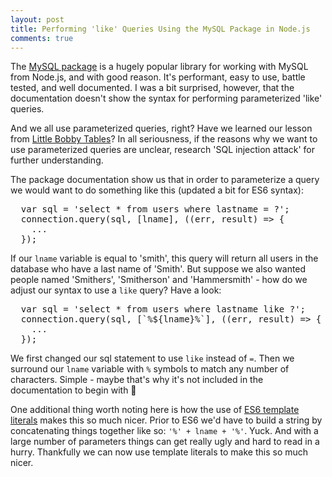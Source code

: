```yaml
---
layout: post
title: Performing 'like' Queries Using the MySQL Package in Node.js
comments: true
---
```


The [MySQL package](https://www.npmjs.com/package/mysql) is a hugely popular library for working with MySQL from Node.js, and with good reason. It's performant, easy to use,
battle tested, and well documented. I was a bit surprised, however, that the documentation doesn't show the syntax for performing parameterized 'like' queries.

And we all use parameterized queries, right? Have we learned our lesson from [Little Bobby Tables](https://xkcd.com/327/)? In all seriousness, if the reasons why we want to use parameterized
queries are unclear, research 'SQL injection attack' for further understanding.

The package documentation show us that in order to parameterize a query we would want to do something like this (updated a bit for ES6 syntax):

<pre class="javascript">
  var sql = 'select * from users where lastname = ?';
  connection.query(sql, [lname], ((err, result) => {
    ...
  });
</pre>

If our ```lname``` variable is equal to 'smith', this query will return all users in the database who have a last name of 'Smith'. But suppose we also wanted people named 'Smithers', 'Smitherson' and 'Hammersmith' - how do
we adjust our syntax to use a ```like``` query? Have a look:

<pre class="javascript">
  var sql = 'select * from users where lastname like ?';
  connection.query(sql, [`%${lname}%`], ((err, result) => {
    ...
  });
</pre>

We first changed our sql statement to use `like` instead of `=`. Then we surround our ```lname``` variable with `%` symbols to match any number of characters. Simple - maybe that's why it's not
included in the documentation to begin with 🤔

One additional thing worth noting here is how the use of [ES6 template literals](https://developer.mozilla.org/en-US/docs/Web/JavaScript/Reference/Template_literals) makes this so much nicer. Prior to ES6 we'd have to
build a string by concatenating things together like so: ```'%' + lname + '%'```. Yuck. And with a large number of parameters things can get really ugly and hard to read in a hurry.
Thankfully we can now use template literals to make this so much nicer.
